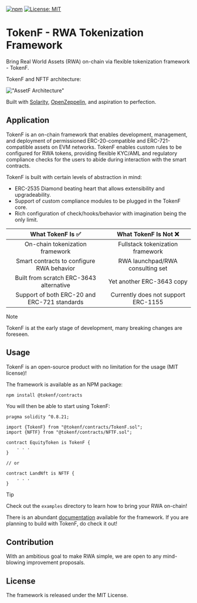 [![npm](https://img.shields.io/npm/v/@tokenf/contracts.svg)](https://www.npmjs.com/package/@tokenf/contracts)
[![License: MIT](https://img.shields.io/badge/License-MIT-yellow.svg)](https://opensource.org/licenses/MIT)

# TokenF - RWA Tokenization Framework

Bring Real World Assets (RWA) on-chain via flexible tokenization framework - TokenF.

TokenF and NFTF architecture:

!["AssetF Architecture"](https://github.com/user-attachments/assets/5594c199-db9b-4aa3-b16a-5b464621311c)

Built with [Solarity](https://github.com/dl-solarity), [OpenZeppelin](https://github.com/OpenZeppelin/openzeppelin-contracts), and aspiration to perfection.


## Application

TokenF is an on-chain framework that enables development, management, and deployment of permissioned ERC-20-compatible and ERC-721-compatible assets on EVM networks. TokenF enables custom rules to be configured for RWA tokens, providing flexible KYC/AML and regulatory compliance checks for the users to abide during interaction with the smart contracts.

TokenF is built with certain levels of abstraction in mind:

- ERC-2535 Diamond beating heart that allows extensibility and upgradeability.
- Support of custom compliance modules to be plugged in the TokenF core.
- Rich configuration of check/hooks/behavior with imagination being the only limit.

| **What TokenF Is ✅**                        | **What TokenF Is Not ❌**           |
| :-----------------------------------------:  | :---------------------------------: |
| On-chain tokenization framework              | Fullstack tokenization framework    |
| Smart contracts to configure RWA behavior    | RWA launchpad/RWA consulting set    |
| Built from scratch ERC-3643 alternative      | Yet another ERC-3643 copy           |
| Support of both ERC-20 and ERC-721 standards | Currently does not support ERC-1155 |

> [!NOTE]
> TokenF is at the early stage of development, many breaking changes are foreseen.

## Usage

TokenF is an open-source product with no limitation for the usage (MIT license)!

The framework is available as an NPM package:

```bash
npm install @tokenf/contracts
```

You will then be able to start using TokenF:

```solidity
pragma solidity ^0.8.21;

import {TokenF} from "@tokenf/contracts/TokenF.sol";
import {NFTF} from "@tokenf/contracts/NFTF.sol";

contract EquityToken is TokenF {
    . . .
}

// or

contract LandNft is NFTF {
    . . .
}
```

> [!TIP]
> Check out the `examples` directory to learn how to bring your RWA on-chain!

There is an abundant [documentation](https://tokenf.gitbook.io/tokenf) available for the framework. If you are planning to build with TokenF, do check it out!

## Contribution

With an ambitious goal to make RWA simple, we are open to any mind-blowing improvement proposals.

## License

The framework is released under the MIT License.
